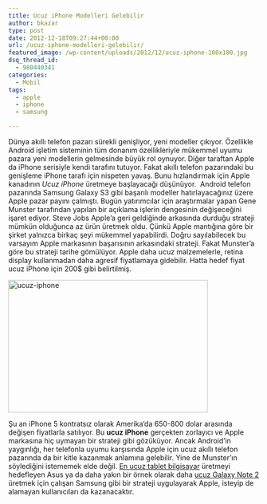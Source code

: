 ```yaml
---
title: Ucuz iPhone Modelleri Gelebilir
author: bkazar
type: post
date: 2012-12-18T09:27:44+00:00
url: /ucuz-iphone-modelleri-gelebilir/
featured_image: /wp-content/uploads/2012/12/ucuz-iphone-100x100.jpg
dsq_thread_id:
  - 980440341
categories:
  - Mobil
tags:
  - apple
  - iphone
  - samsung

---
```

Dünya akıllı telefon pazarı sürekli genişliyor, yeni modeller çıkıyor. Özellikle Android işletim sisteminin tüm donanım özellikleriyle mükemmel uyumu pazara yeni modellerin gelmesinde büyük rol oynuyor. Diğer taraftan Apple da iPhone serisiyle kendi tarafını tutuyor. Fakat akıllı telefon pazarındaki bu genişleme iPhone tarafı için nispeten yavaş. Bunu hızlandırmak için Apple kanadının _Ucuz iPhone_ üretmeye başlayacağı düşünüyor.  Android telefon pazarında Samsung Galaxy S3 gibi başarılı modeller hatırlayacağınız üzere Apple pazar payını çalmıştı. Bugün yatırımcılar için araştırmalar yapan Gene Munster tarafından yapılan bir açıklama işlerin dengesinin değişeceğini işaret ediyor. Steve Jobs Apple’a geri geldiğinde arkasında durduğu strateji mümkün olduğunca az ürün üretmek oldu. Çünkü Apple mantığına göre bir şirket yalnızca birkaç şeyi mükemmel yapabilirdi. Doğru sayılabilecek bu varsayım Apple markasının başarısının arkasındaki strateji. Fakat Munster’a göre bu strateji tarihe gömülüyor. Apple daha ucuz malzemelerle, retina display kullanmadan daha agresif fiyatlamaya gidebilir. Hatta hedef fiyat ucuz iPhone için 200$ gibi belirtilmiş.

<img class="aligncenter size-large wp-image-9954" alt="ucuz-iphone" src="https://www.murekkep.org/wp-content/uploads/2012/12/ucuz-iphone-400x266.jpg" width="400" height="266" srcset="https://www.murekkep.org/wp-content/uploads/2012/12/ucuz-iphone-400x266.jpg 400w, https://www.murekkep.org/wp-content/uploads/2012/12/ucuz-iphone-50x33.jpg 50w, https://www.murekkep.org/wp-content/uploads/2012/12/ucuz-iphone-125x83.jpg 125w, https://www.murekkep.org/wp-content/uploads/2012/12/ucuz-iphone-300x200.jpg 300w, https://www.murekkep.org/wp-content/uploads/2012/12/ucuz-iphone-457x305.jpg 457w, https://www.murekkep.org/wp-content/uploads/2012/12/ucuz-iphone.jpg 800w" sizes="(max-width: 400px) 100vw, 400px" /> 

Şu an iPhone 5 kontratsız olarak Amerika’da 650-800 dolar arasında değişen fiyatlarla satılıyor. Bu **ucuz iPhone** gerçekten zorlayıcı ve Apple markasına hiç uymayan bir strateji gibi gözüküyor. Ancak Android’in yaygınlığı, her telefonla uyumu karşısında Apple için ucuz akıllı telefon pazarında da bir kitle kazanmak anlamına gelebilir. Yine de Munster’ın söylediğini istememek elde değil. [En ucuz tablet bilgisayar][1] üretmeyi hedefleyen Asus ya da daha yakın bir örnek olarak daha [ucuz Galaxy Note 2][2] üretmek için çalışan Samsung gibi bir strateji uygulayarak Apple, isteyip de alamayan kullanıcıları da kazanacaktır.

 [1]: https://www.murekkep.org/asus-en-ucuz-tablet-pc-modelini-uretecek-9540 "en ucuz tablet"
 [2]: https://www.murekkep.org/samsung-daha-ucuz-galaxy-note-2-uretecek-9614 "ucuz note 2"